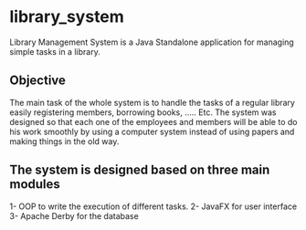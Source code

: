 # library_system

Library Management System is a Java Standalone application for managing simple tasks in a library.

## Objective

The main task of the whole system is to handle the tasks of a regular library easily registering members, borrowing books, ….. Etc. The system was designed so that each one of the employees and members will be able to do his work smoothly by using a computer system instead of using papers and making things in the old way.


## The system is designed based on three main modules

1- OOP to write the execution of different tasks. 
2- JavaFX for user interface 
3- Apache Derby for the database

